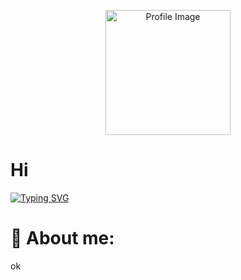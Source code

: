 <p align="center">
  <img src="https://camo.githubusercontent.com/b57464ccb2af5c3e7430e8a6358194b334350da05a79e731f2baf207242a6c76/68747470733a2f2f63646e2e6472696262626c652e636f6d2f75736572732f313738373332332f73637265656e73686f74732f31303039313937312f6d656469612f64343363303139626665666633346265383831363438316538343365613863312e706e67" alt="Profile Image" width="200"/>
  <br>
    <p align="center">
      <h1>Hi</h1>
    </p>
</p>

[![Typing SVG](https://readme-typing-svg.demolab.com?font=Fira+Code&pause=1000&color=FFFC00&width=435&lines=I'm+a+student+from+Viet+Nam+%3C3;I'm+a+Passionate+Developer+%3C3)](https://git.io/typing-svg)

# 💫 About me:
ok



